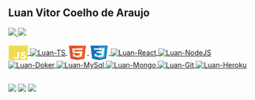 ## Luan Vitor Coelho de Araujo 
 <div>
  <a href="https://github.com/LuanVittor">
  <img height="180em" src="https://github-readme-stats.vercel.app/api?username=LuanVittor&show_icons=true&theme=dark&include_all_commits=true&count_private=true"/>
  <img height="180em" src="https://github-readme-stats.vercel.app/api/top-langs/?username=LuanVittor&layout=compact&langs_count=7&theme=dark"/>
</div>
<div style="display: inline_block"><br>
  <img align="center" alt="Luan-Js" height="30" width="40" src="https://raw.githubusercontent.com/devicons/devicon/master/icons/javascript/javascript-plain.svg">
 <img align="center" alt="Luan-TS" height="30" width="40" src="https://cdn.jsdelivr.net/gh/devicons/devicon/icons/typescript/typescript-original.svg" />
  <img align="center" alt="Luan-HTML" height="30" width="40" src="https://raw.githubusercontent.com/devicons/devicon/master/icons/html5/html5-original.svg">
  <img align="center" alt="Luan-CSS" height="30" width="40" src="https://raw.githubusercontent.com/devicons/devicon/master/icons/css3/css3-original.svg">
  <img align="center" alt="Luan-React" height="35" width="45" 
src="https://cdn.jsdelivr.net/gh/devicons/devicon/icons/react/react-original-wordmark.svg">
  <img align="center" alt="Luan-NodeJS" height="30" width="40"  src="https://cdn.jsdelivr.net/gh/devicons/devicon/icons/nodejs/nodejs-original.svg" />
  <img align="center" alt="Luan-Doker" height="30" width="40" src="https://cdn.jsdelivr.net/gh/devicons/devicon/icons/docker/docker-original-wordmark.svg" />
 <img align="center" alt="Luan-MySql" height="30" width="40" src="https://cdn.jsdelivr.net/gh/devicons/devicon/icons/mysql/mysql-original.svg" />
 
 <img align="center" alt="Luan-Mongo" height="30" width="40" src="https://cdn.jsdelivr.net/gh/devicons/devicon/icons/mongodb/mongodb-original.svg" /> 

  <img align="center" alt="Luan-Git" height="30" width="40" src="https://cdn.jsdelivr.net/gh/devicons/devicon/icons/git/git-original.svg" />
  <img align="center" alt="Luan-Heroku" height="30" width="40" src="https://cdn.jsdelivr.net/gh/devicons/devicon/icons/heroku/heroku-original-wordmark.svg" />
 
</div>
  
  ##
 
<div> 
  <a href = "mailto:luan_vittor@hotmail.com"><img src="https://img.shields.io/badge/Microsoft_Outlook-0078D4?style=for-the-badge&logo=microsoft-outlook&logoColor=white" target="_blank"></a>
    <a href = "https://wa.me/5511993616681"><img src="https://img.shields.io/badge/WhatsApp-25D366?style=for-the-badge&logo=whatsapp&logoColor=white" target="_blank"></a>
  <a href="https://www.linkedin.com/in/luan-vittor/" target="_blank"><img src="https://img.shields.io/badge/-LinkedIn-%230077B5?style=for-the-badge&logo=linkedin&logoColor=white" target="_blank"></a>
 
<!--    ![Snake animation](https://github.com/LuanVittor/LuanVittor/blob/output/github-contribution-grid-snake.svg) -->
 
</div>
